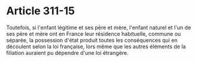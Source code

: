 # Article 311-15

Toutefois, si l'enfant légitime et ses père et mère, l'enfant naturel et l'un de ses père et mère ont en France leur résidence habituelle, commune ou séparée, la possession d'état produit toutes les conséquences qui en découlent selon la loi française, lors même que les autres éléments de la filiation auraient pu dépendre d'une loi étrangère.